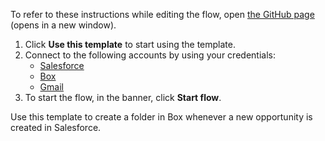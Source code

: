 To refer to these instructions while editing the flow, open [the GitHub page](https://github.com/ot4i/app-connect-templates/tree/main/resources/markdown/Create%20a%20folder%20in%20Box%20whenever%20a%20new%20opportunity%20is%20created%20in%20Salesforce_instructions.md) (opens in a new window).

1. Click **Use this template** to start using the template.
2. Connect to the following accounts by using your credentials:
   - [Salesforce](https://ibm.biz/ach2salesforce)
   - [Box](https://ibm.biz/ach2box)
   - [Gmail](https://ibm.biz/acgmail)
3. To start the flow, in the banner, click **Start flow**.

Use this template to create a folder in Box whenever a new opportunity is created in Salesforce.




